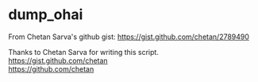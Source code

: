 # dump_ohai

From Chetan Sarva's github gist:
https://gist.github.com/chetan/2789490

Thanks to Chetan Sarva for writing this script.
https://gist.github.com/chetan <br>
https://github.com/chetan
